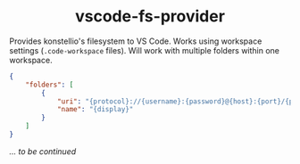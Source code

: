 <h1 align="center">vscode-fs-provider</h1>

Provides konstellio's filesystem to VS Code. Works using workspace settings (`.code-workspace` files). Will work with multiple folders within one workspace.

```json
{
    "folders": [
        {
            "uri": "{protocol}://{username}:{password}@{host}:{port}/{path}?{options}",
            "name": "{display}"
        }
    ]
}
```

_... to be continued_